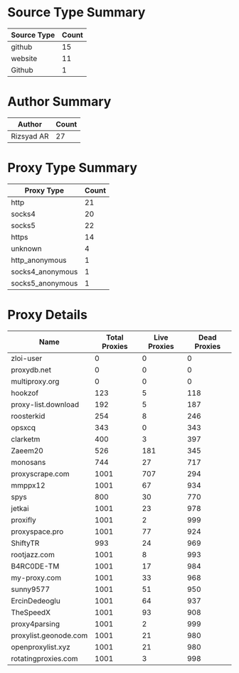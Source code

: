 # Source Type Summary

| Source Type | Count |
|-------------|-------|
| github | 15 |
| website | 11 |
| Github | 1 |


# Author Summary

| Author | Count |
|--------|-------|
| Rizsyad AR | 27 |


# Proxy Type Summary

| Proxy Type | Count |
|------------|-------|
| http | 21 |
| socks4 | 20 |
| socks5 | 22 |
| https | 14 |
| unknown | 4 |
| http_anonymous | 1 |
| socks4_anonymous | 1 |
| socks5_anonymous | 1 |


# Proxy Details

| Name | Total Proxies | Live Proxies | Dead Proxies |
|------|---------------|--------------|---------------|
| zloi-user | 0 | 0 | 0 |
| proxydb.net | 0 | 0 | 0 |
| multiproxy.org | 0 | 0 | 0 |
| hookzof | 123 | 5 | 118 |
| proxy-list.download | 192 | 5 | 187 |
| roosterkid | 254 | 8 | 246 |
| opsxcq | 343 | 0 | 343 |
| clarketm | 400 | 3 | 397 |
| Zaeem20 | 526 | 181 | 345 |
| monosans | 744 | 27 | 717 |
| proxyscrape.com | 1001 | 707 | 294 |
| mmppx12 | 1001 | 67 | 934 |
| spys | 800 | 30 | 770 |
| jetkai | 1001 | 23 | 978 |
| proxifly | 1001 | 2 | 999 |
| proxyspace.pro | 1001 | 77 | 924 |
| ShiftyTR | 993 | 24 | 969 |
| rootjazz.com | 1001 | 8 | 993 |
| B4RC0DE-TM | 1001 | 17 | 984 |
| my-proxy.com | 1001 | 33 | 968 |
| sunny9577 | 1001 | 51 | 950 |
| ErcinDedeoglu | 1001 | 64 | 937 |
| TheSpeedX | 1001 | 93 | 908 |
| proxy4parsing | 1001 | 2 | 999 |
| proxylist.geonode.com | 1001 | 21 | 980 |
| openproxylist.xyz | 1001 | 21 | 980 |
| rotatingproxies.com | 1001 | 3 | 998 |
